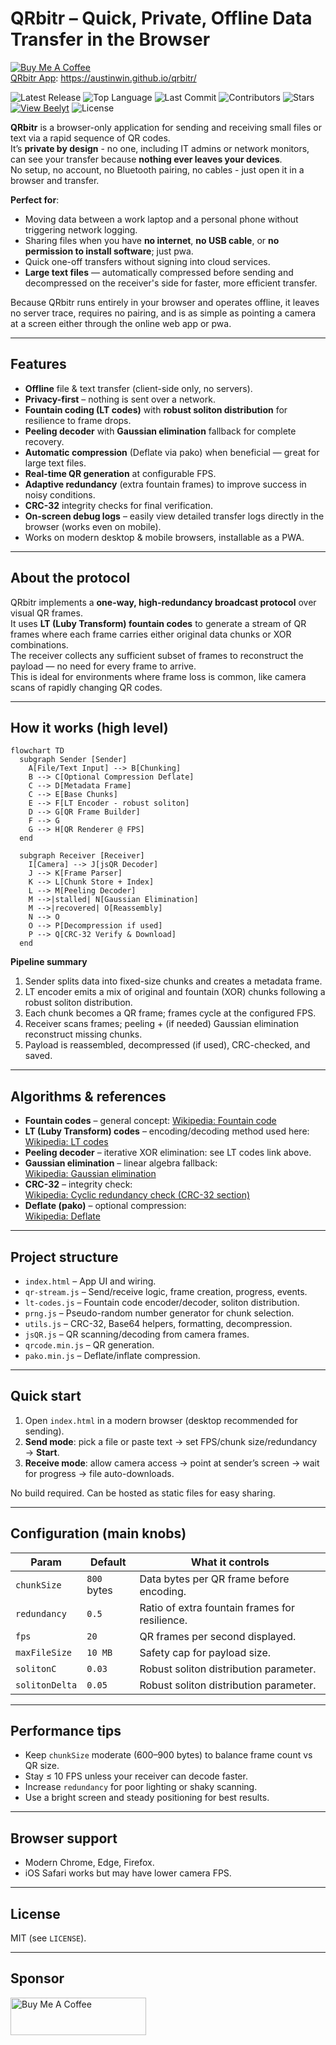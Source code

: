 # QRbitr – Quick, Private, Offline Data Transfer in the Browser
[![Buy Me A Coffee](https://img.shields.io/badge/Buy%20Me%20A%20Coffee-support-yellow?logo=buy-me-a-coffee)](https://www.buymeacoffee.com/austinwin)  
[QRbitr App](https://austinwin.github.io/qrbitr/): https://austinwin.github.io/qrbitr/  

![Latest Release](https://img.shields.io/github/v/release/austinwin/qrbitr?cacheBust=1)
![Top Language](https://img.shields.io/github/languages/top/austinwin/qrbitr?cacheBust=1)
![Last Commit](https://img.shields.io/github/last-commit/austinwin/qrbitr?cacheBust=1)
![Contributors](https://img.shields.io/github/contributors/austinwin/qrbitr?cacheBust=1)
![Stars](https://img.shields.io/github/stars/austinwin/qrbitr?style=social?cacheBust=1)
[![View Beelyt](https://img.shields.io/badge/Visit-App-green)](https://austinwin.github.io/qrbitr/)
![License](https://img.shields.io/github/license/austinwin/qrbitr?cacheBust=1)  

**QRbitr** is a browser-only application for sending and receiving small files or text via a rapid sequence of QR codes.  
It’s **private by design** - no one, including IT admins or network monitors, can see your transfer because **nothing ever leaves your devices**.  
No setup, no account, no Bluetooth pairing, no cables - just open it in a browser and transfer.  

**Perfect for**:
- Moving data between a work laptop and a personal phone without triggering network logging.
- Sharing files when you have **no internet**, **no USB cable**, or **no permission to install software**; just pwa.
- Quick one-off transfers without signing into cloud services.
- **Large text files** — automatically compressed before sending and decompressed on the receiver's side for faster, more efficient transfer.

Because QRbitr runs entirely in your browser and operates offline, it leaves no server trace, requires no pairing, and is as simple as pointing a camera at a screen either through the online web app or pwa.

---

## Features

- **Offline** file & text transfer (client-side only, no servers).
- **Privacy-first** – nothing is sent over a network.
- **Fountain coding (LT codes)** with **robust soliton distribution** for resilience to frame drops.
- **Peeling decoder** with **Gaussian elimination** fallback for complete recovery.
- **Automatic compression** (Deflate via pako) when beneficial — great for large text files.
- **Real-time QR generation** at configurable FPS.
- **Adaptive redundancy** (extra fountain frames) to improve success in noisy conditions.
- **CRC-32** integrity checks for final verification.
- **On-screen debug logs** – easily view detailed transfer logs directly in the browser (works even on mobile).
- Works on modern desktop & mobile browsers, installable as a PWA.

---

## About the protocol

QRbitr implements a **one-way, high-redundancy broadcast protocol** over visual QR frames.  
It uses **LT (Luby Transform) fountain codes** to generate a stream of QR frames where each frame carries either original data chunks or XOR combinations.  
The receiver collects any sufficient subset of frames to reconstruct the payload — no need for every frame to arrive.  
This is ideal for environments where frame loss is common, like camera scans of rapidly changing QR codes.  

---

## How it works (high level)

```mermaid
flowchart TD
  subgraph Sender [Sender]
    A[File/Text Input] --> B[Chunking]
    B --> C[Optional Compression Deflate]
    C --> D[Metadata Frame]
    C --> E[Base Chunks]
    E --> F[LT Encoder - robust soliton]
    D --> G[QR Frame Builder]
    F --> G
    G --> H[QR Renderer @ FPS]
  end

  subgraph Receiver [Receiver]
    I[Camera] --> J[jsQR Decoder]
    J --> K[Frame Parser]
    K --> L[Chunk Store + Index]
    L --> M[Peeling Decoder]
    M -->|stalled| N[Gaussian Elimination]
    M -->|recovered| O[Reassembly]
    N --> O
    O --> P[Decompression if used]
    P --> Q[CRC-32 Verify & Download]
  end
```

**Pipeline summary**  
1. Sender splits data into fixed-size chunks and creates a metadata frame.  
2. LT encoder emits a mix of original and fountain (XOR) chunks following a robust soliton distribution.  
3. Each chunk becomes a QR frame; frames cycle at the configured FPS.  
4. Receiver scans frames; peeling + (if needed) Gaussian elimination reconstruct missing chunks.  
5. Payload is reassembled, decompressed (if used), CRC-checked, and saved.

---

## Algorithms & references

- **Fountain codes** – general concept: [Wikipedia: Fountain code](https://en.wikipedia.org/wiki/Fountain_code)  
- **LT (Luby Transform) codes** – encoding/decoding method used here:  
  [Wikipedia: LT codes](https://en.wikipedia.org/wiki/LT_codes)  
- **Peeling decoder** – iterative XOR elimination: see LT codes link above.  
- **Gaussian elimination** – linear algebra fallback:  
  [Wikipedia: Gaussian elimination](https://en.wikipedia.org/wiki/Gaussian_elimination)  
- **CRC-32** – integrity check:  
  [Wikipedia: Cyclic redundancy check (CRC-32 section)](https://en.wikipedia.org/wiki/Cyclic_redundancy_check#CRC-32)  
- **Deflate (pako)** – optional compression:  
  [Wikipedia: Deflate](https://en.wikipedia.org/wiki/Deflate)  

---

## Project structure

- `index.html` – App UI and wiring.
- `qr-stream.js` – Send/receive logic, frame creation, progress, events.
- `lt-codes.js` – Fountain code encoder/decoder, soliton distribution.
- `prng.js` – Pseudo-random number generator for chunk selection.
- `utils.js` – CRC-32, Base64 helpers, formatting, decompression.
- `jsQR.js` – QR scanning/decoding from camera frames.
- `qrcode.min.js` – QR generation.
- `pako.min.js` – Deflate/inflate compression.

---

## Quick start

1. Open `index.html` in a modern browser (desktop recommended for sending).  
2. **Send mode**: pick a file or paste text → set FPS/chunk size/redundancy → **Start**.  
3. **Receive mode**: allow camera access → point at sender’s screen → wait for progress → file auto-downloads.  

No build required. Can be hosted as static files for easy sharing.

---

## Configuration (main knobs)

| Param           | Default      | What it controls |
|-----------------|--------------|------------------|
| `chunkSize`     | `800` bytes  | Data bytes per QR frame before encoding. |
| `redundancy`    | `0.5`        | Ratio of extra fountain frames for resilience. |
| `fps`           | `20`         | QR frames per second displayed. |
| `maxFileSize`   | `10 MB`      | Safety cap for payload size. |
| `solitonC`      | `0.03`       | Robust soliton distribution parameter. |
| `solitonDelta`  | `0.05`       | Robust soliton distribution parameter. |

---

## Performance tips

- Keep `chunkSize` moderate (600–900 bytes) to balance frame count vs QR size.  
- Stay ≤ 10 FPS unless your receiver can decode faster.  
- Increase `redundancy` for poor lighting or shaky scanning.  
- Use a bright screen and steady positioning for best results.

---

## Browser support

- Modern Chrome, Edge, Firefox.  
- iOS Safari works but may have lower camera FPS.

---

## License

MIT (see `LICENSE`).

---
## Sponsor
<a href="https://www.buymeacoffee.com/austinwin" target="_blank"><img src="https://cdn.buymeacoffee.com/buttons/v2/default-yellow.png" alt="Buy Me A Coffee" style="height: 60px !important;width: 217px !important;" ></a>
